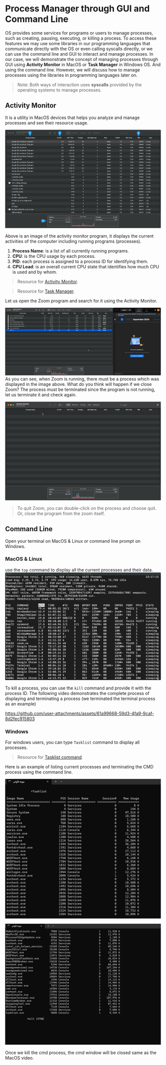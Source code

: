 # Process Manager through GUI and Command Line
OS provides some services for programs or users to manage processes, such as creating, pausing, executing, or killing a process. To access these features we may use some libraries in our programming languages that communicate directly with the OS or even calling syscalls directly, or we can use the command line and GUI to interact and manage processes. In our case, we will demonstrate the concept of managing processes through GUI using **Activity Monitor** in MacOS or **Task Manager** in Windows OS. And using the command line. However, we will discuss how to manage processes using the libraries in programming languages later on.

> Note: Both ways of interaction uses **syscalls** provided by the operating systems to manage processes. 



## Activity Monitor 
It is a utility in MacOS devices that helps you analyze and manage processes and see their resource usage.


![activity monitor image](./images/11.activity-monitor-process-view.png)

Above is an image of the activity monitor program, it displays the current activities of the computer including running programs (processes).
1. **Process Name**: is a list of all currently running programs.
2. **CPU**: is the CPU usage by each process. 
3. **PID**: each process is assigned to a process ID for identifying them.
4. **CPU Load**: is an overall current CPU state that identifies how much CPU is used and by whom. 


> Resource for [Activity Monitor](https://support.apple.com/en-sa/guide/activity-monitor/welcome/mac).

> Resource for [Task Manager](https://learn.microsoft.com/en-us/shows/inside/task-manager).


Let us open the Zoom program and search for it using the Activity Monitor. 

![activity monitor image](./images/12.activity-monitor-with-zoom.png)
As you can see, when Zoom is running, there must be a process which was displayed in the image above. What do you think will happen if we close Zoom? 
The process must be terminated since the program is not running, let us terminate it and check again. 

![activity monitor image](./images/13.quit-zoom.png)
> To quit Zoom, you can double-click on the process and choose quit. Or, close the program from the zoom itself.



## Command Line
Open your terminal on MacOS & Linux or command line prompt on Windows.

### MacOS & Linux
use the `top` command to display all the current processes and their data. 
![activity monitor image](./images/15.top-command.png)

To kill a process, you can use the `kill` command and provide it with the process ID. The following video demonstrates the complete process of displaying and terminating a process (we terminated the terminal process as an example)


https://github.com/user-attachments/assets/61a99668-59d3-4fa9-9caf-8d2fec915803


### Windows
For windows users, you can type `Tasklist` command to display all processes.

> Resource for [Tasklist command](https://ss64.com/nt/tasklist.html).

Here is an example of listing current processes and terminating the CMD process using the command line.

![tasklist command](./images/16.task-list.png)

![kill command](./images/17.kill-process.png)

Once we kill the cmd process, the cmd window will be closed same as the MacOS video.





